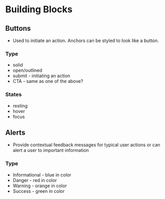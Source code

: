 # Building Blocks

## Buttons
* Used to initiate an action. Anchors can be styled to look like a button.
### Type
* solid
* open/outlined
* submit - initiating an action
* CTA - same as one of the above?
### States
* resting
* hover
* focus

## Alerts
* Provide contextual feedback messages for typical user actions or can alert a user to important information
### Type
* Informational - blue in color
* Danger - red in color
* Warning - orange in color
* Success - green in color

  


